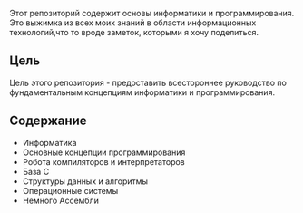 Этот репозиторий содержит основы информатики и программирования.
Это выжимка из всех моих знаний в области информационных технологий,что то вроде заметок, которыми я хочу поделиться.
## Цель

Цель этого репозитория - предоставить всестороннее руководство по фундаментальным концепциям информатики и программирования. 

## Содержание

- Информатика
- Основные концепции программирования
- Робота компиляторов и интерпретаторов
- База C
- Структуры данных и алгоритмы
- Операционные системы
- Немного Ассембли
